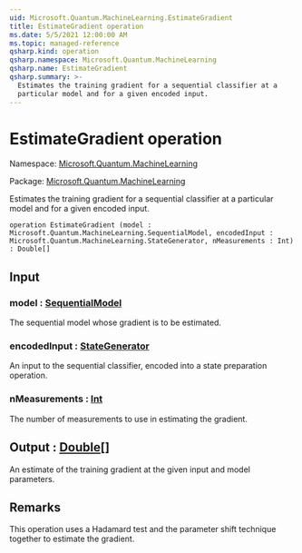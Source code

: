 ```yaml
---
uid: Microsoft.Quantum.MachineLearning.EstimateGradient
title: EstimateGradient operation
ms.date: 5/5/2021 12:00:00 AM
ms.topic: managed-reference
qsharp.kind: operation
qsharp.namespace: Microsoft.Quantum.MachineLearning
qsharp.name: EstimateGradient
qsharp.summary: >-
  Estimates the training gradient for a sequential classifier at a
  particular model and for a given encoded input.
---
```


# EstimateGradient operation

Namespace: [Microsoft.Quantum.MachineLearning](xref:Microsoft.Quantum.MachineLearning)

Package: [Microsoft.Quantum.MachineLearning](https://nuget.org/packages/Microsoft.Quantum.MachineLearning)


Estimates the training gradient for a sequential classifier at aparticular model and for a given encoded input.

```qsharp
operation EstimateGradient (model : Microsoft.Quantum.MachineLearning.SequentialModel, encodedInput : Microsoft.Quantum.MachineLearning.StateGenerator, nMeasurements : Int) : Double[]
```


## Input

### model : [SequentialModel](xref:Microsoft.Quantum.MachineLearning.SequentialModel)

The sequential model whose gradient is to be estimated.


### encodedInput : [StateGenerator](xref:Microsoft.Quantum.MachineLearning.StateGenerator)

An input to the sequential classifier, encoded into a state preparationoperation.


### nMeasurements : [Int](xref:microsoft.quantum.qsharp.valueliterals#int-literals)

The number of measurements to use in estimating the gradient.



## Output : [Double](xref:microsoft.quantum.qsharp.valueliterals#double-literals)[]

An estimate of the training gradient at the given input and modelparameters.

## Remarks

This operation uses a Hadamard test and the parameter shift techniquetogether to estimate the gradient.